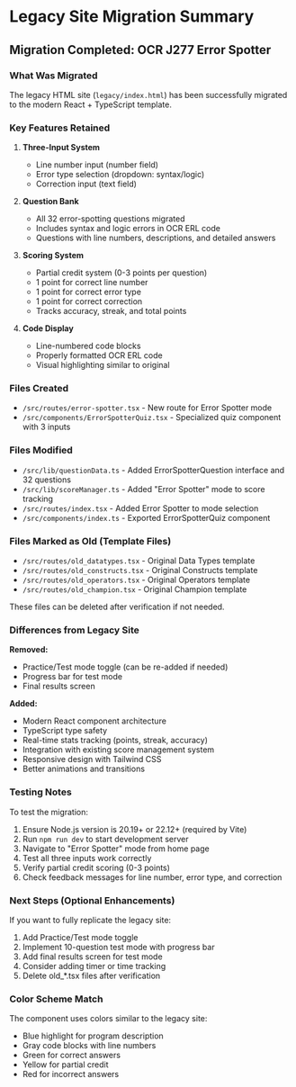 # Legacy Site Migration Summary

## Migration Completed: OCR J277 Error Spotter

### What Was Migrated

The legacy HTML site (`legacy/index.html`) has been successfully migrated to the modern React + TypeScript template.

### Key Features Retained

1. **Three-Input System**
   - Line number input (number field)
   - Error type selection (dropdown: syntax/logic)
   - Correction input (text field)

2. **Question Bank**
   - All 32 error-spotting questions migrated
   - Includes syntax and logic errors in OCR ERL code
   - Questions with line numbers, descriptions, and detailed answers

3. **Scoring System**
   - Partial credit system (0-3 points per question)
   - 1 point for correct line number
   - 1 point for correct error type
   - 1 point for correct correction
   - Tracks accuracy, streak, and total points

4. **Code Display**
   - Line-numbered code blocks
   - Properly formatted OCR ERL code
   - Visual highlighting similar to original

### Files Created

- `/src/routes/error-spotter.tsx` - New route for Error Spotter mode
- `/src/components/ErrorSpotterQuiz.tsx` - Specialized quiz component with 3 inputs

### Files Modified

- `/src/lib/questionData.ts` - Added ErrorSpotterQuestion interface and 32 questions
- `/src/lib/scoreManager.ts` - Added "Error Spotter" mode to score tracking
- `/src/routes/index.tsx` - Added Error Spotter to mode selection
- `/src/components/index.ts` - Exported ErrorSpotterQuiz component

### Files Marked as Old (Template Files)

- `/src/routes/old_datatypes.tsx` - Original Data Types template
- `/src/routes/old_constructs.tsx` - Original Constructs template
- `/src/routes/old_operators.tsx` - Original Operators template
- `/src/routes/old_champion.tsx` - Original Champion template

These files can be deleted after verification if not needed.

### Differences from Legacy Site

**Removed:**
- Practice/Test mode toggle (can be re-added if needed)
- Progress bar for test mode
- Final results screen

**Added:**
- Modern React component architecture
- TypeScript type safety
- Real-time stats tracking (points, streak, accuracy)
- Integration with existing score management system
- Responsive design with Tailwind CSS
- Better animations and transitions

### Testing Notes

To test the migration:
1. Ensure Node.js version is 20.19+ or 22.12+ (required by Vite)
2. Run `npm run dev` to start development server
3. Navigate to "Error Spotter" mode from home page
4. Test all three inputs work correctly
5. Verify partial credit scoring (0-3 points)
6. Check feedback messages for line number, error type, and correction

### Next Steps (Optional Enhancements)

If you want to fully replicate the legacy site:
1. Add Practice/Test mode toggle
2. Implement 10-question test mode with progress bar
3. Add final results screen for test mode
4. Consider adding timer or time tracking
5. Delete old_*.tsx files after verification

### Color Scheme Match

The component uses colors similar to the legacy site:
- Blue highlight for program description
- Gray code blocks with line numbers
- Green for correct answers
- Yellow for partial credit
- Red for incorrect answers
